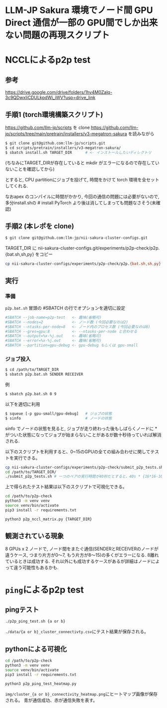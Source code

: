 # LLM-JP Sakura 環境でノード間 GPU Direct 通信が一部の GPU間でしか出来ない問題の再現スクリプト

# NCCLによるp2p test

## 参考

https://drive.google.com/drive/folders/1hv4M0Zalq-3c9QDwxIiCDULkpdWi_iWV?usp=drive_link

## 手順1 (torch環境構築スクリプト)

https://github.com/llm-jp/scripts を clone
https://github.com/llm-jp/scripts/tree/main/pretrain/installers/v3-megatron-sakura を読みながら

```sh
$ git clone git@github.com:llm-jp/scripts.git
$ cd scripts/pretrain/installers/v3-megatron-sakura/
$ sbatch install.sh TARGET_DIR      # <- インストールしたいディレクトリ
```

(ちなみにTARGET_DIRが存在していると mkdir がエラーになるので存在していないことを確認してから)

とすると, CPU partitionにジョブを投げて, 時間をかけて torch 環境を全セットしてくれる.

なおapex のコンパイルに時間がかかり, 今回の通信の問題には必要がないので, 多分install.shの # install PyTorch より後は消してしまっても問題なさそう(未確認)

## 手順2 (本レポを clone)

```sh
$ git clone git@github.com:llm-jp/nii-sakura-cluster-configs.git
```

TARGET_DIR に nii-sakura-cluster-configs.git/experiments/p2p-check/p2p.{bat.sh,sh,py} をコピー

```sh
cp nii-sakura-cluster-configs/experiments/p2p-check/p2p.{bat.sh,sh,py} TARGET_DIR/
```

## 実行

### 準備

`p2p.bat.sh` 冒頭の #SBATCH の行でオプションを適切に設定

```sh
#SBATCH --job-name=p2p-test   <- 趣味(省略可)
#SBATCH --nodes=2             <- ノード数 (今回必要なのは2)
#SBATCH --ntasks-per-node=8   <- ノード内のプロセス数 (今回必要なのは8)
#SBATCH --gres=gpu:8          <- --ntasks-per-node と合わせる
#SBATCH --output=%x-%j.out    <- 趣味(省略可)
#SBATCH --error=%x-%j.out     <- 趣味(省略可)
#SBATCH --partition=gpu-debug <- gpu-debug もしくは gpu-small
```

### ジョブ投入

```sh
$ cd /path/to/TARGET_DIR
$ sbatch p2p.bat.sh SENDER RECEIVER
```

例

```sh
$ sbatch p2p.bat.sh 0 9
```

以下を適切に利用

```sh
$ squeue [-p gpu-small/gpu-debug]   # ジョブの状態
$ sinfo                             # ノードの状態
```

sinfo でノードの状態を見ると, ジョブが走り終わった後もしばらくノードに * がついた状態になってジョブが始まらないことがあるが数十秒待っていれば解消される.

以下のスクリプトを利用すると、0~15のGPUの全ての組み合わせに関してテストを実行できる。

```bash
cp nii-sakura-cluster-configs/experiments/p2p-check/submit_p2p_tests.sh TARGET_DIR/
cd /path/to/TARGET_DIR/
./submit_p2p_tests.sh # 一つのペアの実行時間が40秒だとすると、40s * {16*16-16} = 9600s = 2h40mかかる
```

上で得られたテスト結果は以下のスクリプトで可視化できる。
```bash
cd /path/to/p2p-check
python3 -m venv venv
source venv/bin/activate
pip3 install -r requirements.txt

python3 p2p_nccl_matrix.py {TARGET_DIR}
```

## 観測されている現象

8 GPUs x 2 ノードで, ノード間をまたぐ通信(SENDERとRECEIVERのノードが違うケース, つまり片方が0〜7, もう片方が8〜15)の多くがエラーになる. 8離れているときは成功する. それ以外にも成功するケースがあるが詳細はノードによって違う可能性もあるかも.

# `ping`によるp2p test

## pingテスト

```bash
./p2p_ping_test.sh {a or b}
```

`./data/{a or b}_cluster_connectivty.csv`にテスト結果が保存される。

## pythonによる可視化

```bash
cd /path/to/p2p-check
python3 -m venv venv
source venv/bin/activate
pip3 install -r requirements.txt

python3 p2p_ping_test_heatmap.py
```

`img/cluster_{a or b}_connectivity_heatmap.png`にヒートマップ画像が保存される。
青が通信成功、赤が通信失敗を表す。
